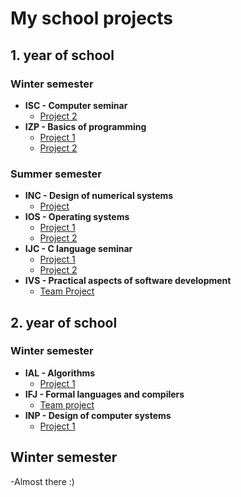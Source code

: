 # My school projects

## 1. year of school

### Winter semester

- **ISC - Computer seminar**
  - [Project 2](https://github.com/H0CK3Y03/isc-project2)
- **IZP - Basics of programming**
  - [Project 1](https://github.com/H0CK3Y03/IZP-project1)
  - [Project 2](https://github.com/H0CK3Y03/IZP-project2)

### Summer semester

- **INC - Design of numerical systems**
  - [Project](https://github.com/H0CK3Y03/INC-project)
- **IOS - Operating systems**
  - [Project 1](https://github.com/H0CK3Y03/IOS-project1)
  - [Project 2](https://github.com/H0CK3Y03/IOS-project2)
- **IJC - C language seminar**
  - [Project 1](https://github.com/H0CK3Y03/IJC-project1)
  - [Project 2](https://github.com/H0CK3Y03/IJC-project2)
- **IVS - Practical aspects of software development**
  - [Team Project](https://github.com/H0CK3Y03/dont_ivs_yourself)
  
## 2. year of school

### Winter semester

- **IAL - Algorithms**
  - [Project 1](placeholder)
- **IFJ - Formal languages and compilers**
  - [Team project](https://github.com/H0CK3Y03/ifj-team-project-zig-compiler)
- **INP - Design of computer systems**
  - [Project 1](placeholder)

## Winter semester
-Almost there :)

